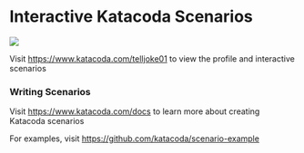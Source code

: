 # Interactive Katacoda Scenarios

[![](http://shields.katacoda.com/katacoda/telljoke01/count.svg)](https://www.katacoda.com/telljoke01 "Get your profile on Katacoda.com")

Visit https://www.katacoda.com/telljoke01 to view the profile and interactive scenarios

### Writing Scenarios
Visit https://www.katacoda.com/docs to learn more about creating Katacoda scenarios

For examples, visit https://github.com/katacoda/scenario-example

